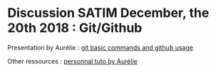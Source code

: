 # Discussion SATIM December, the 20th 2018 : Git/Github


Presentation by Aurélie : [git basic commands and github usage](https://github.com/auraoupa/jupyter-presentations/blob/master/pres-geek-jup/MySlideshow.ipynb)

Other ressources : [ personnal tuto by Aurélie](https://github.com/auraoupa/personnal_tutos/blob/master/git.md)
